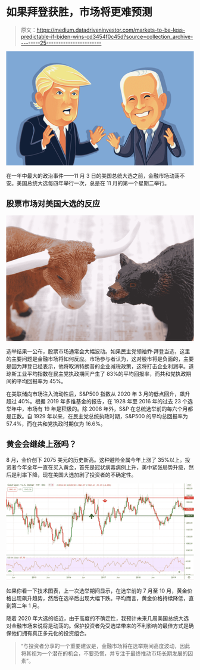 # 如果拜登获胜，市场将更难预测

> 原文：<https://medium.datadriveninvestor.com/markets-to-be-less-predictable-if-biden-wins-cd3454f0c45d?source=collection_archive---------25----------------------->

![](img/b3873b81698e01a4e0b24a99ebffe031.png)

在一年中最大的政治事件——11 月 3 日的美国总统大选之前，金融市场动荡不安。美国总统大选每四年举行一次，总是在 11 月的第一个星期二举行。

## 股票市场对美国大选的反应

![](img/81041792edd48dac944569a8b662f5d4.png)

选举结果一公布，股票市场通常会大幅波动。如果民主党领袖乔·拜登当选，这里的主要问题是金融市场将如何反应。市场参与者认为，这对股市将是负面的，主要是因为拜登已经表示，他将取消特朗普的企业减税政策，这将打击企业利润率。道琼斯工业平均指数在民主党执政期间产生了 83%的平均回报率，而共和党执政期间的平均回报率为 45%。

在美联储向市场注入流动性后，S&P500 指数从 2020 年 3 月的低点回升，飙升超过 40%。根据 2019 年多维基金的报告，在 1928 年至 2016 年的过去 23 个选举年中，市场有 19 年是积极的。除 2008 年外，S&P 在总统选举前的每六个月都是正数。自 1929 年以来，在民主党总统执政时期，S&P500 的平均总回报率为 57.4%，而在共和党执政时期仅为 16.6%。

## **黄金会继续上涨吗？**

8 月，金价创下 2075 美元的历史新高。这种避险金属今年上涨了 35%以上。投资者今年全年一直在买入黄金，首先是冠状病毒病例上升，美中紧张局势升级，然后是利率下降，现在美国大选加剧了投资者的不确定性。

![](img/39d0f7b49f3d144e8445121c725d3cfc.png)

如果你看一下技术图表，上一次选举期间显示，在选举前的 7 月至 10 月，黄金价格出现飙升趋势，然后在选举后出现大幅下跌。平均而言，黄金价格持续降低，直到第二年 1 月。

随着 2020 年大选的临近，由于高度的不确定性，我预计未来几周美国总统大选对金融市场来说将是动荡的。保护投资者免受选举带来的不利影响的最佳方式是确保他们拥有真正多元化的投资组合。

> “与投资者分享的一个重要建议是，金融市场将在选举期间高度波动，因此将其视为一个潜在的机会，不要恐慌，并专注于最终推动市场长期发展的因素”。